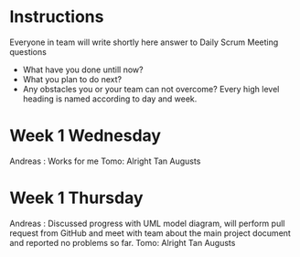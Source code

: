 # Instructions
Everyone in team will write shortly here answer to Daily Scrum Meeting questions
* What have you done untill now?
* What you plan to do next?
* Any obstacles you or your team can not overcome?
Every high level heading is named according to day and week. 

# Week 1 Wednesday
Andreas : Works for me
Tomo: Alright
Tan
Augusts

# Week 1 Thursday
Andreas : Discussed progress with UML model diagram, will perform pull request from GitHub and meet with team about the main project document and reported no problems so far. 
Tomo: Alright
Tan
Augusts
